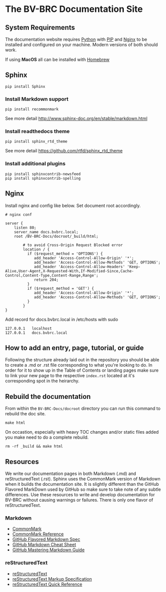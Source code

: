 # The BV-BRC Documentation Site

## System Requirements

The documentation website requires [Python](https://www.python.org/) with [PIP](https://pypi.org/project/pip/) and [Nginx](https://nginx.org/en/) to be installed and configured on your machine. Modern versions of both should work.

If using **MacOS** all can be installed with [Homebrew](https://brew.sh/)

## Sphinx
```
pip install Sphinx
```
### Install Markdown support
```
pip install recommonmark
```
See more detail http://www.sphinx-doc.org/en/stable/markdown.html

### Install readthedocs theme
```
pip install sphinx_rtd_theme
```
See more detail https://github.com/rtfd/sphinx_rtd_theme

### Install additional plugins
```
pip install sphinxcontrib-newsfeed
pip install sphinxcontrib-spelling
```

## Nginx
Install nginx and config like below. Set document root accordingly.

```
# nginx conf

server {
	listen 80;
	server_name docs.bvbrc.local;
	root /BV-BRC-Docs/docroot/_build/html;

        # to avoid Cross-Origin Request Blocked error
        location / { 
          if ($request_method = 'OPTIONS') {
             add_header 'Access-Control-Allow-Origin' '*';
             add_header 'Access-Control-Allow-Methods' 'GET, OPTIONS';
             add_header 'Access-Control-Allow-Headers' 'Keep-Alive,User-Agent,X-Requested-With,If-Modified-Since,Cache-Control,Content-Type,Content-Range,Range';
             return 204;
          }
          if ($request_method = 'GET') {
             add_header 'Access-Control-Allow-Origin' '*';
             add_header 'Access-Control-Allow-Methods' 'GET, OPTIONS';
          }
        }
}
```

Add record for docs.bvbrc.local in /etc/hosts with sudo
```
127.0.0.1	localhost
127.0.0.1	docs.bvbrc.local
```

## How to add an entry, page, tutorial, or guide
Following the structure already laid out in the repository you should be able to create a .md or .rst file corresponding to what you're looking to do. In order for it to show up in the Table of Contents or landing pages make sure to link your new page to the respective `index.rst` located at it's corresponding spot in the heirarchy.

## Rebuild the documentation
From within the `BV-BRC-Docs/docroot` directory you can run this command to rebuild the doc site.
```
make html
```

On occastion, especially with heavy TOC changes and/or static files added you make need to do a complete rebuild.
```
rm -rf _build && make html
```

## Resources
We write our documentation pages in both Markdown (.md) and reStructuredText (.rst). Sphinx uses the CommonMark version of Markdown when it builds the documentation site. It is slightly different than the GitHub Flavored MarkDown used by GitHub so make sure to take note of any subtle differences. Use these resources to write and develop documentation for BV-BRC without causing warnings or failures. There is only one flavor of reStructuredText.

### Markdown

- [CommonMark](https://commonmark.org/)
- [CommonMark Reference](https://commonmark.org/)
- [GitHub Flavored Markdown Spec](https://github.github.com/gfm/)
- [GitHub Markdown Cheat Sheet](https://github.com/adam-p/markdown-here/wiki/Markdown-Cheatsheet)
- [GitHub Mastering Markdown Guide](https://guides.github.com/features/mastering-markdown/)

### reStructuredText

- [reStructuredText](http://docutils.sourceforge.net/rst.html)
- [reStructuredText Markup Specification](http://docutils.sourceforge.net/docs/ref/rst/restructuredtext.html)
- [reStructuredText Quick Reference](http://docutils.sourceforge.net/docs/user/rst/quickref.html)
